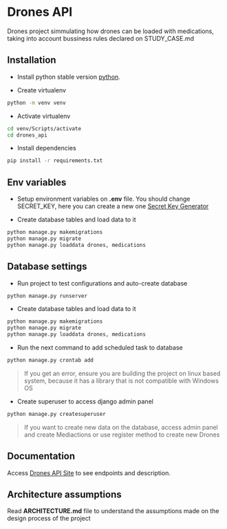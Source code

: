 # Drones API

Drones project simmulating how drones can be loaded with medications, taking into account bussiness rules declared on STUDY_CASE.md

## Installation

- Install python stable version [python](https://www.python.org/downloads/).

- Create virtualenv

```bash
python -m venv venv
```

- Activate virtualenv

```bash
cd venv/Scripts/activate
cd drones_api
```

- Install dependencies

```bash
pip install -r requirements.txt
```

## Env variables

- Setup environment variables on **.env** file. You should change SECRET_KEY, here you can create a new one 
[Secret Key Generator](https://djecrety.ir/) 

- Create database tables and load data to it

```bash
python manage.py makemigrations
python manage.py migrate
python manage.py loaddata drones, medications
```

## Database settings

- Run project to test configurations and auto-create database

```bash
python manage.py runserver
```

- Create database tables and load data to it

```bash
python manage.py makemigrations
python manage.py migrate
python manage.py loaddata drones, medications
```

- Run the next command to add scheduled task to database

```bash
python manage.py crontab add
```

> If you get an error, ensure you are building the project on linux based system, because it has a library that is not 
compatible with Windows OS

- Create superuser to access django admin panel

```bash
python manage.py createsuperuser
```

> If you want to create new data on the database, access admin panel and create Mediactions or use register method to 
create new Drones 

## Documentation
Access [Drones API Site](http://127.0.0.1/docs/) to see endpoints and description. 

## Architecture assumptions
Read **ARCHITECTURE.md** file to understand the assumptions made on the design process of the project

